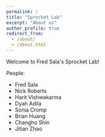 ```yaml
---
permalink: /
title: "Sprocket Lab"
excerpt: "About us"
author_profile: true
redirect_from:
  - /about/
  - /about.html
---
```


Welcome to Fred Sala's Sprocket Lab!

People:
- Fred Sala
- Nick Roberts
- Harit Vishwakarma
- Dyah Adila
- Sonia Cromp
- Brian Huang
- Changho Shin
- Jitian Zhao
